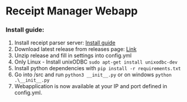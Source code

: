 # Receipt Manager Webapp

### Install guide:
1. Install receipt parser server: [Install guide](https://receipt-parser-server.readthedocs.io/en/master/installation.html# "Install guide") 
2. Download latest release from releases page: [Link](https://github.com/ReceiptManager/receipt-manager-webapp/releases "Link")
3. Unzip release and fill in settings into config.yml
4. Only Linux - Install unixODBC `sudo apt-get install unixodbc-dev`
5. Install python dependencies with `pip install -r requirements.txt`
6. Go into /src and run `python3 __init__.py` or on windows `python .\__init__.py`
7. Webapplication is now available at your IP and port defined in config.yml.
